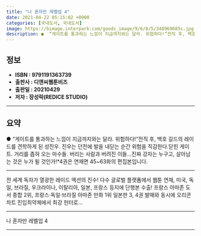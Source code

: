 ```yaml
---
title: "나 혼자만 레벨업 4"
date: 2021-04-22 05:15:02 +0900
categories: [국내도서, 국내도서]
image: https://bimage.interpark.com/goods_image/9/6/8/5/348969685s.jpg
description: ●  “게이트를 통과하는 느낌이 지금까지와는 달라. 위험하다!”전직 후, 백호 길드의 레이드를 견학하게 된 성진우. 진우는 던전에 발을 내딛는 순간 위험을 직감한다.닫힌 게이트. 거리를 좁혀 오는 마수들. 버리는 사람과 버려진 이들…진짜 강자는 누구고, 살아남는 것은 누가 될 것인가!*4권은 연재면 45
---
```


## **정보**

- **ISBN : 9791191363739**
- **출판사 : 디앤씨웹툰비즈**
- **출판일 : 20210429**
- **저자 : 장성락(REDICE STUDIO)**

------



## **요약**

●  “게이트를 통과하는 느낌이 지금까지와는 달라. 위험하다!”전직 후, 백호 길드의 레이드를 견학하게 된 성진우. 진우는 던전에 발을 내딛는 순간 위험을 직감한다.닫힌 게이트. 거리를 좁혀 오는 마수들. 버리는 사람과 버려진 이들…진짜 강자는 누구고, 살아남는 것은 누가 될 것인가!*4권은 연재면 45~63화의 편집본입니다.

------

전 세계 독자가 열광한 레이드 액션의 진수!
다수 글로벌 플랫폼에서 웹툰 연재, 
미국, 독일, 브라질, 우크라이나, 이탈리아, 일본, 프랑스 등지에 단행본 수출! 
프랑스 아마존 도서 종합 2위, 
프랑스·독일·브라질 아마존 만화 1위
일본판 3, 4권 발매와 동시에 오리콘 차트 진입최약체에서 최강 헌터로... 

------


나 혼자만 레벨업 4 

------


